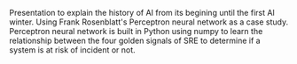 Presentation to explain the history of AI from its begining until the first AI winter. Using Frank Rosenblatt's Perceptron neural network as a case study.
Perceptron neural network is built in Python using numpy to learn the relationship between the four golden signals of SRE to determine if a system is at risk of incident or not.
